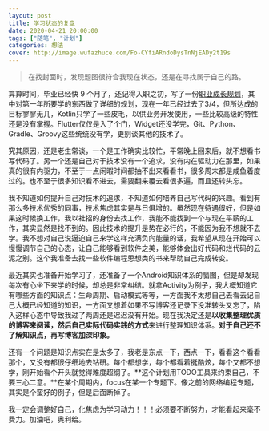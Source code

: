 ```yaml
---
layout: post
title: 学习状态的复盘
date: 2020-04-21 20:00:00
tags: ["随笔", "计划"]
categories: 想法
cover: http://image.wufazhuce.com/Fo-CYfiARndoDysTnNjEADy2t19s
---
```


> 在找封面时，发现题图很符合我现在状态，还是在寻找属于自己的路。

算算时间，毕业已经快 9 个月了，还记得入职之初，写了一份[职业成长规划](https://lixiaoyu.cc/2019/07/28/my-career-plan/)，其中对第一年所要学的东西做了详细的规划，现在一年已经过去了3/4，但所达成的目标寥寥无几，Kotlin只学了一些皮毛，以供业务开发使用，一些比较高级的特性还是没有掌握。Flutter仅仅是入了个门，Widget还没学完，Git、Python、Gradle、Groovy这些统统没有学，更别谈其他的技术了。

究其原因，还是老生常谈，一个是工作确实比较忙，平常晚上回来后，就不想看书写代码了。另一个还是自己对于技术没有一个追求，没有内在驱动力在那里，如果真的很有内驱力，不至于一点闲暇时间都抽不出来看看书，很多周末都是咸鱼着度过的。也不至于很多知识看不进去，需要翻来覆去看很多遍，而且还转头忘。

我不知道如何提升自己对技术的追求，不知道如何培养自己写代码的兴趣。看到有那么多技术优秀的同事，技术焦虑其实是与日俱增的。虽然现在待遇很好，但是如果这时候换工作，我以社招的身份去找工作，我能不能找到一个与现在平薪的工作，其实显然是找不到的。因此技术的提升是势在必行的，不能因为我不想就不去学。我不想对自己说逼迫自己来学这样充满负向能量的话，我希望从现在开始可以慢慢调节自己的心态，让自己能够看到软件之美，能够体会出好代码和烂代码的云泥之别。这个我准备去找一些软件编程思想类的书来帮助自己完成转变。

最近其实也准备开始学习了，还准备了一个Android知识体系的脑图，但是却发现每次有心坐下来学的时候，却总是非常纠结。就拿Activity为例子，我大概知道它有哪些方面的知识点：生命周期、启动模式等等，一方面我不太想自己去看去记自己大概已经知道的知识，一方面又想着如果不写博客还记录下没准转头又忘了，陷入这样心态中导致我过了两周还是迟迟没有开始。现在我决定还是**以收集整理优质的博客来阅读，然后自己实际代码实践的方式**来进行整理知识体系。**对于自己还不了解知识点，再写博客加深印象。**

还有一个问题是知识点实在是太多了，我老是东点一下，西点一下，看看这个看看那个，又没有都很仔细地去钻研。每个都想学，每个都看着挺酷炫，每个又都不想学，刚开始看个开头就觉得难度超纲了。**这个计划用TODO工具来约束自己，不要三心二意。**在某个周期内，focus在某一个专题下。像之前的网络编程专题，其实是个蛮好的例子，但是后面断掉了。

我一定会调整好自己，化焦虑为学习动力！！！必须要不断努力，才能看起来毫不费力。加油吧，奥利给。